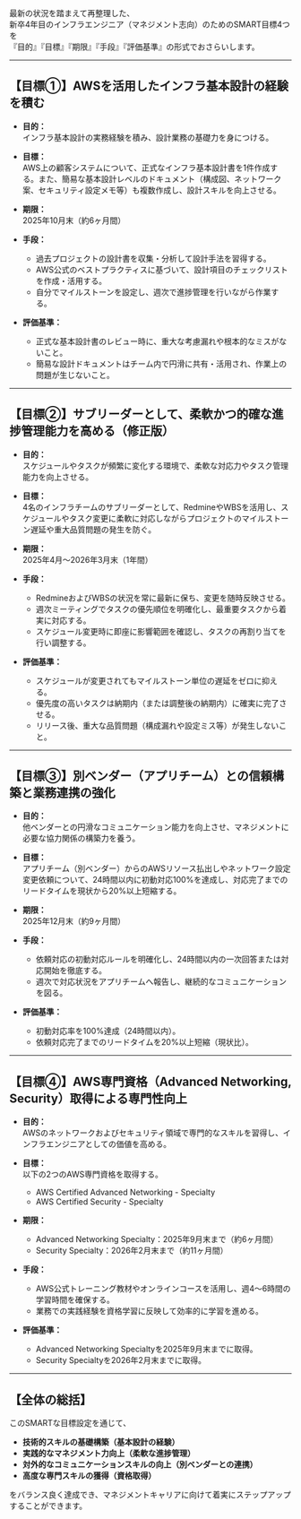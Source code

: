 最新の状況を踏まえて再整理した、  
新卒4年目のインフラエンジニア（マネジメント志向）のためのSMART目標4つを  
『目的』『目標』『期限』『手段』『評価基準』の形式でおさらいします。

---

## 【目標①】AWSを活用したインフラ基本設計の経験を積む

- **目的：**  
  インフラ基本設計の実務経験を積み、設計業務の基礎力を身につける。

- **目標：**  
  AWS上の顧客システムについて、正式なインフラ基本設計書を1件作成する。また、簡易な基本設計レベルのドキュメント（構成図、ネットワーク案、セキュリティ設定メモ等）も複数作成し、設計スキルを向上させる。

- **期限：**  
  2025年10月末（約6ヶ月間）

- **手段：**  
  - 過去プロジェクトの設計書を収集・分析して設計手法を習得する。
  - AWS公式のベストプラクティスに基づいて、設計項目のチェックリストを作成・活用する。
  - 自分でマイルストーンを設定し、週次で進捗管理を行いながら作業する。

- **評価基準：**  
  - 正式な基本設計書のレビュー時に、重大な考慮漏れや根本的なミスがないこと。
  - 簡易な設計ドキュメントはチーム内で円滑に共有・活用され、作業上の問題が生じないこと。

---

## 【目標②】サブリーダーとして、柔軟かつ的確な進捗管理能力を高める（修正版）

- **目的：**  
  スケジュールやタスクが頻繁に変化する環境で、柔軟な対応力やタスク管理能力を向上させる。

- **目標：**  
  4名のインフラチームのサブリーダーとして、RedmineやWBSを活用し、スケジュールやタスク変更に柔軟に対応しながらプロジェクトのマイルストーン遅延や重大品質問題の発生を防ぐ。

- **期限：**  
  2025年4月～2026年3月末（1年間）

- **手段：**  
  - RedmineおよびWBSの状況を常に最新に保ち、変更を随時反映させる。
  - 週次ミーティングでタスクの優先順位を明確化し、最重要タスクから着実に対応する。
  - スケジュール変更時に即座に影響範囲を確認し、タスクの再割り当てを行い調整する。

- **評価基準：**  
  - スケジュールが変更されてもマイルストーン単位の遅延をゼロに抑える。
  - 優先度の高いタスクは納期内（または調整後の納期内）に確実に完了させる。
  - リリース後、重大な品質問題（構成漏れや設定ミス等）が発生しないこと。

---

## 【目標③】別ベンダー（アプリチーム）との信頼構築と業務連携の強化

- **目的：**  
  他ベンダーとの円滑なコミュニケーション能力を向上させ、マネジメントに必要な協力関係の構築力を養う。

- **目標：**  
  アプリチーム（別ベンダー）からのAWSリソース払出しやネットワーク設定変更依頼について、24時間以内に初動対応100%を達成し、対応完了までのリードタイムを現状から20%以上短縮する。

- **期限：**  
  2025年12月末（約9ヶ月間）

- **手段：**  
  - 依頼対応の初動対応ルールを明確化し、24時間以内の一次回答または対応開始を徹底する。
  - 週次で対応状況をアプリチームへ報告し、継続的なコミュニケーションを図る。

- **評価基準：**  
  - 初動対応率を100%達成（24時間以内）。
  - 依頼対応完了までのリードタイムを20%以上短縮（現状比）。

---

## 【目標④】AWS専門資格（Advanced Networking, Security）取得による専門性向上

- **目的：**  
  AWSのネットワークおよびセキュリティ領域で専門的なスキルを習得し、インフラエンジニアとしての価値を高める。

- **目標：**  
  以下の2つのAWS専門資格を取得する。  
  - AWS Certified Advanced Networking - Specialty  
  - AWS Certified Security - Specialty

- **期限：**  
  - Advanced Networking Specialty：2025年9月末まで（約6ヶ月間）  
  - Security Specialty：2026年2月末まで（約11ヶ月間）

- **手段：**  
  - AWS公式トレーニング教材やオンラインコースを活用し、週4～6時間の学習時間を確保する。
  - 業務での実践経験を資格学習に反映して効率的に学習を進める。

- **評価基準：**  
  - Advanced Networking Specialtyを2025年9月末までに取得。
  - Security Specialtyを2026年2月末までに取得。

---

## 【全体の総括】

このSMARTな目標設定を通じて、

- **技術的スキルの基礎構築（基本設計の経験）**
- **実践的なマネジメント力向上（柔軟な進捗管理）**
- **対外的なコミュニケーションスキルの向上（別ベンダーとの連携）**
- **高度な専門スキルの獲得（資格取得）**

をバランス良く達成でき、マネジメントキャリアに向けて着実にステップアップすることができます。
